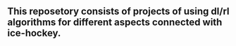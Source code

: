 ## This reposetory consists of projects of using dl/rl algorithms for different aspects connected with ice-hockey.